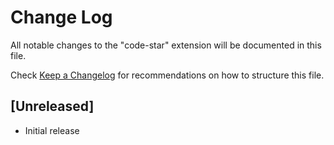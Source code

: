 # Change Log

All notable changes to the "code-star" extension will be documented in this file.

Check [Keep a Changelog](http://keepachangelog.com/) for recommendations on how to structure this file.

## [Unreleased]

- Initial release
